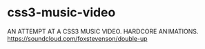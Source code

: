 css3-music-video
================

AN ATTEMPT AT A CSS3 MUSIC VIDEO. HARDCORE ANIMATIONS. https://soundcloud.com/foxstevenson/double-up
